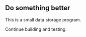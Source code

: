 ## Do something better
This is a small data storage program.

Continue building and testing. 
<!---
maggie-chou/maggie-chou is a ✨ special ✨ repository because its `README.md` (this file) appears on your GitHub profile.
You can click the Preview link to take a look at your changes.
--->

